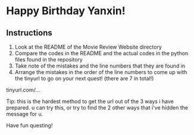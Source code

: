 # Happy Birthday Yanxin!

## Instructions
1. Look at the README of the Movie Review Website directory
2. Compare the codes in the README and the actual codes in the python files found in the repository
3. Take note of the mistakes and the line numbers that they are found in
4. Arrange the mistakes in the order of the line numbers to come up with the tinyurl to go on your next quest! (there are 7 in total!)

tinyurl.com/...

Tip: this is the hardest method to get the url out of the 3 ways i have prepared. u can try this, or try to find the 2 other ways that i've hidden the message for u.

Have fun questing!
